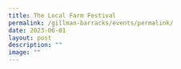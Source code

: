 ```yaml
---
title: The Local Farm Festival
permalink: /gillman-barracks/events/permalink/
date: 2023-06-01
layout: post
description: ""
image: ""
---
```

